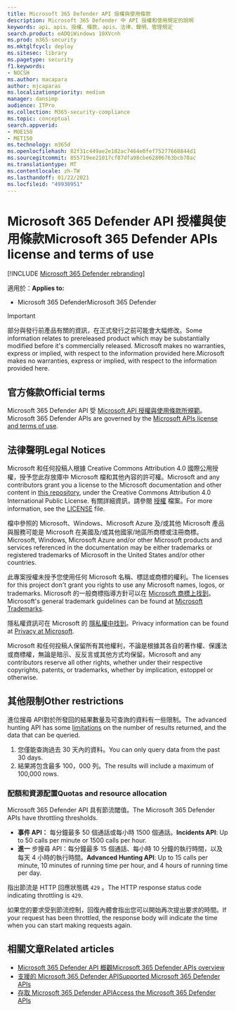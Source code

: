 ```yaml
---
title: Microsoft 365 Defender API 授權與使用條款
description: Microsoft 365 Defender 中 API 授權和使用規定的說明
keywords: api、apis、授權、條款、apis、法律、聲明、管理規定
search.product: eADQiWindows 10XVcnh
ms.prod: m365-security
ms.mktglfcycl: deploy
ms.sitesec: library
ms.pagetype: security
f1.keywords:
- NOCSH
ms.author: macapara
author: mjcaparas
ms.localizationpriority: medium
manager: dansimp
audience: ITPro
ms.collection: M365-security-compliance
ms.topic: conceptual
search.appverid:
- MOE150
- MET150
ms.technology: m365d
ms.openlocfilehash: 82f31c449ae2e102ac7464e0fef75277660844d1
ms.sourcegitcommit: 855719ee21017cf87dfa98cbe62806763bcb78ac
ms.translationtype: MT
ms.contentlocale: zh-TW
ms.lasthandoff: 01/22/2021
ms.locfileid: "49930951"
---
```

# <a name="microsoft-365-defender-apis-license-and-terms-of-use"></a><span data-ttu-id="16383-104">Microsoft 365 Defender API 授權與使用條款</span><span class="sxs-lookup"><span data-stu-id="16383-104">Microsoft 365 Defender APIs license and terms of use</span></span>

[!INCLUDE [Microsoft 365 Defender rebranding](../includes/microsoft-defender.md)]

<span data-ttu-id="16383-105">適用於：</span><span class="sxs-lookup"><span data-stu-id="16383-105">**Applies to:**</span></span>

- <span data-ttu-id="16383-106">Microsoft 365 Defender</span><span class="sxs-lookup"><span data-stu-id="16383-106">Microsoft 365 Defender</span></span>

> [!IMPORTANT]
> <span data-ttu-id="16383-107">部分與發行前產品有關的資訊，在正式發行之前可能會大幅修改。</span><span class="sxs-lookup"><span data-stu-id="16383-107">Some information relates to prereleased product which may be substantially modified before it's commercially released.</span></span> <span data-ttu-id="16383-108">Microsoft makes no warranties, express or implied, with respect to the information provided here.</span><span class="sxs-lookup"><span data-stu-id="16383-108">Microsoft makes no warranties, express or implied, with respect to the information provided here.</span></span>

## <a name="official-terms"></a><span data-ttu-id="16383-109">官方條款</span><span class="sxs-lookup"><span data-stu-id="16383-109">Official terms</span></span>

<span data-ttu-id="16383-110">Microsoft 365 Defender API 受 [Microsoft API 授權與使用條款所規範](https://docs.microsoft.com/legal/microsoft-apis/terms-of-use)。</span><span class="sxs-lookup"><span data-stu-id="16383-110">Microsoft 365 Defender APIs are governed by the [Microsoft APIs license and terms of use](https://docs.microsoft.com/legal/microsoft-apis/terms-of-use).</span></span>

## <a name="legal-notices"></a><span data-ttu-id="16383-111">法律聲明</span><span class="sxs-lookup"><span data-stu-id="16383-111">Legal Notices</span></span>

<span data-ttu-id="16383-112">Microsoft 和任何投稿人根據 Creative Commons Attribution [ ](https://github.com/MicrosoftDocs/microsoft-365-docs)4.0 國際公用授權，授予您此存放庫中 Microsoft 檔和其他內容的許可權。</span><span class="sxs-lookup"><span data-stu-id="16383-112">Microsoft and any contributors grant you a license to the Microsoft documentation and other content in [this repository](https://github.com/MicrosoftDocs/microsoft-365-docs), under the Creative Commons Attribution 4.0 International Public License.</span></span> <span data-ttu-id="16383-113">有關詳細資訊，請參閱 [授權](https://github.com/MicrosoftDocs/microsoft-365-docs/blob/public/LICENSE) 檔案。</span><span class="sxs-lookup"><span data-stu-id="16383-113">For more information, see the [LICENSE](https://github.com/MicrosoftDocs/microsoft-365-docs/blob/public/LICENSE) file.</span></span>

<span data-ttu-id="16383-114">檔中參照的 Microsoft、Windows、Microsoft Azure 及/或其他 Microsoft 產品與服務可能是 Microsoft 在美國及/或其他國家/地區所商標或注冊商標。</span><span class="sxs-lookup"><span data-stu-id="16383-114">Microsoft, Windows, Microsoft Azure and/or other Microsoft products and services referenced in the documentation may be either trademarks or registered trademarks of Microsoft in the United States and/or other countries.</span></span>

<span data-ttu-id="16383-115">此專案授權未授予您使用任何 Microsoft 名稱、標誌或商標的權利。</span><span class="sxs-lookup"><span data-stu-id="16383-115">The licenses for this project don't grant you rights to use any Microsoft names, logos, or trademarks.</span></span> <span data-ttu-id="16383-116">Microsoft 的一般商標指導方針可以在 [Microsoft 商標上找到](https://go.microsoft.com/fwlink/?LinkID=254653)。</span><span class="sxs-lookup"><span data-stu-id="16383-116">Microsoft's general trademark guidelines can be found at [Microsoft Trademarks](https://go.microsoft.com/fwlink/?LinkID=254653).</span></span>

<span data-ttu-id="16383-117">隱私權資訊可在 Microsoft 的 [隱私權中找到](https://privacy.microsoft.com)。</span><span class="sxs-lookup"><span data-stu-id="16383-117">Privacy information can be found at [Privacy at Microsoft](https://privacy.microsoft.com).</span></span>

<span data-ttu-id="16383-118">Microsoft 和任何投稿人保留所有其他權利，不論是根據其各自的著作權、保護法或商標權，無論是暗示、反反言或其他方式均保留。</span><span class="sxs-lookup"><span data-stu-id="16383-118">Microsoft and any contributors reserve all other rights, whether under their respective copyrights, patents, or trademarks, whether by implication, estoppel or otherwise.</span></span>

## <a name="other-restrictions"></a><span data-ttu-id="16383-119">其他限制</span><span class="sxs-lookup"><span data-stu-id="16383-119">Other restrictions</span></span>

<span data-ttu-id="16383-120">進位搜尋 API[](https://docs.microsoft.com/windows/security/threat-protection/microsoft-defender-atp/run-advanced-query-api#limitations)對於所發回的結果數量及可查詢的資料有一些限制。</span><span class="sxs-lookup"><span data-stu-id="16383-120">The advanced hunting API has some [limitations](https://docs.microsoft.com/windows/security/threat-protection/microsoft-defender-atp/run-advanced-query-api#limitations) on the number of results returned, and the data that can be queried.</span></span>

1. <span data-ttu-id="16383-121">您僅能查詢過去 30 天內的資料。</span><span class="sxs-lookup"><span data-stu-id="16383-121">You can only query data from the past 30 days.</span></span>
1. <span data-ttu-id="16383-122">結果將包含最多 100，000 列。</span><span class="sxs-lookup"><span data-stu-id="16383-122">The results will include a maximum of 100,000 rows.</span></span>

### <a name="quotas-and-resource-allocation"></a><span data-ttu-id="16383-123">配額和資源配置</span><span class="sxs-lookup"><span data-stu-id="16383-123">Quotas and resource allocation</span></span>

<span data-ttu-id="16383-124">Microsoft 365 Defender API 具有節流閾值。</span><span class="sxs-lookup"><span data-stu-id="16383-124">The Microsoft 365 Defender APIs have throttling thresholds.</span></span>

- <span data-ttu-id="16383-125">**事件 API：** 每分鐘最多 50 個通話或每小時 1500 個通話。</span><span class="sxs-lookup"><span data-stu-id="16383-125">**Incidents API**: Up to 50 calls per minute or 1500 calls per hour.</span></span>
- <span data-ttu-id="16383-126">**進一** 步搜尋 API：每分鐘最多 15 個通話、每小時 10 分鐘的執行時間，以及每天 4 小時的執行時間。</span><span class="sxs-lookup"><span data-stu-id="16383-126">**Advanced Hunting API**: Up to 15 calls per minute, 10 minutes of running time per hour, and 4 hours of running time per day.</span></span>

<span data-ttu-id="16383-127">指出節流是 HTTP 回應狀態碼 `429` 。</span><span class="sxs-lookup"><span data-stu-id="16383-127">The HTTP response status code indicating throttling is `429`.</span></span>

<span data-ttu-id="16383-128">如果您的要求受到節流控制，回復內體會指出您可以開始再次提出要求的時間。</span><span class="sxs-lookup"><span data-stu-id="16383-128">If your request has been throttled, the response body will indicate the time when you can start making requests again.</span></span>

## <a name="related-articles"></a><span data-ttu-id="16383-129">相關文章</span><span class="sxs-lookup"><span data-stu-id="16383-129">Related articles</span></span>

- [<span data-ttu-id="16383-130">Microsoft 365 Defender API 概觀</span><span class="sxs-lookup"><span data-stu-id="16383-130">Microsoft 365 Defender APIs overview</span></span>](api-overview.md)
- [<span data-ttu-id="16383-131">支援的 Microsoft 365 Defender API</span><span class="sxs-lookup"><span data-stu-id="16383-131">Supported Microsoft 365 Defender APIs</span></span>](api-supported.md)
- [<span data-ttu-id="16383-132">存取 Microsoft 365 Defender API</span><span class="sxs-lookup"><span data-stu-id="16383-132">Access the Microsoft 365 Defender APIs</span></span>](api-access.md)
